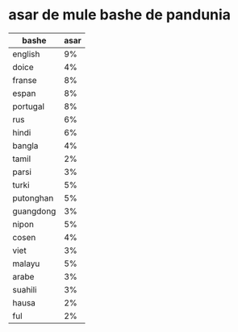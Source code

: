 # asar de mule bashe de pandunia

| bashe | asar |
|-------|--------|
| english | 9% |
| doice | 4% |
| franse | 8% |
| espan | 8% |
| portugal | 8% |
| rus | 6% |
| hindi | 6% |
| bangla | 4% |
| tamil | 2% |
| parsi | 3% |
| turki | 5% |
| putonghan | 5% |
| guangdong | 3% |
| nipon | 5% |
| cosen | 4% |
| viet | 3% |
| malayu | 5% |
| arabe | 3% |
| suahili | 3% |
| hausa | 2% |
| ful | 2% |
